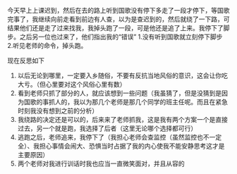 今天早上上课迟到，然后在去的路上听到国歌没有停下多走了一段才停下，等国歌完事了，我继续向前走看到前边有人查，以为是查迟到的，然后就绕了一下路，可结果他们还是走了过来找我，我掉头跑了一段，可是他还是追了上来。我停下了脚步。之后另一位也过来了，他们指出我的“错误” 1.没有听到国歌就立刻停下脚步 2.听见老师的命令，掉头跑。

  

  

现在反思如下

1.  以后无论到哪里，一定要入乡随俗，不要有反抗当地风俗的意识，这会让你吃大亏。（但心里要对这个风俗心里有数）
2.  看到老师只抓了部分的人，就应该想到一些问题（我虽猜了，但是没猜到是因为国歌的事抓人的，我以为那几个老师是那几个同学的班主任呢。而且在紧急时刻我没有想到之前的分析）
3.  我绕路的决定还是可以的，后来来了老师抓我，这是我有两个方案一个是直接过去，另一个就是跑，我选择了后者（这里无论哪个选择都可行）
4.  逃跑之后，老师追来，我停下了（我担心老师会查监控（虽然监控也不一定全）、我担心事情会闹大、恐惧当时占据了我的内心使我不能安静思考这才是主要原因）
5.  两个老师对我进行训话时我也应当一直微笑面对，并且从容的